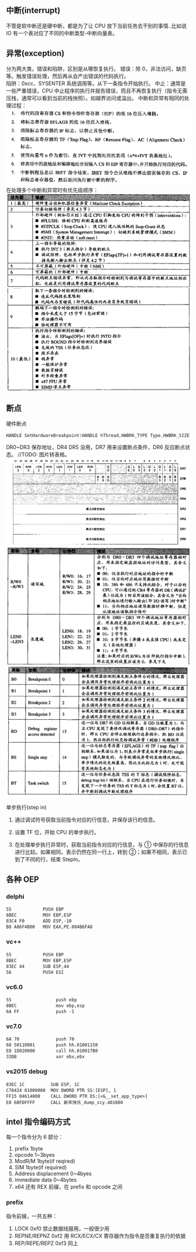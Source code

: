 ## 中断(interrupt)

不管是软中断还是硬中断，都是为了让 CPU 放下当前任务去干别的事情..比如说 IO
有一个表对应了不同的中断类型-中断向量表。

## 异常(exception)

分为两大类，错误和陷阱，区别是从哪恢复执行。
错误：除 0，非法访问，缺页等。触发错误处理，然后再从会产出错误的代码执行。  
陷阱：0xcc、SYSENTER 系统调用等。从下一条指令开始执行。
中止：通常是一些严重错误，CPU 中止程序的执行并报告错误，而且不再恢复执行（指令无需压栈，通常可以看到当前的栈快照）。如越界访问或溢出。
中断和异常有相同的处理过程：
![](2019-10-15-10-01-28.png)
在处理多个中断和异常时有优先级顺序：
![](2019-10-15-10-02-06.png)
![](2019-10-15-10-02-14.png)

## 断点

硬件断点

```c
HANDLE SetHardwareBreakpoint(HANDLE hThread,HWBRK_TYPE Type,HWBRK_SIZE Size,void* s);
```

DR0~DR3 保存地址，DR4 DR5 没用，DR7 用来设置断点条件，DR6 反应断点状态。
//TODO: 图片转表格。
![](2019-10-15-09-56-33.png)
![](2019-10-15-09-57-07.png)
![](2019-10-15-09-57-15.png)

单步执行(step in)

1. 通过调试符号获取当前指令对应的行信息，并保存该行的信息。

2. 设置 TF 位，开始 CPU 的单步执行。

3. 在处理单步执行异常时，获取当前指令对应的行信息，与 ① 中保存的行信息进行比较。如果相同，表示仍然在同一行上，转到 ②；如果不相同，表示已到了不同的行，结束 StepIn。

## 各种 OEP

### delphi

```
55            PUSH EBP
8BEC          MOV EBP,ESP
83C4 F0       ADD ESP,-10
B8 A86F4B00   MOV EAX,PE.004B6FA8
```

### vc++

```
55            PUSH EBP
8BEC          MOV EBP,ESP
83EC 44       SUB ESP,44
56            PUSH ESI
```

### vc6.0

```
55                 push ebp
8BEC               mov ebp,esp
6A FF              push -1
```

### vc7.0

```
6A 70              push 70
68 50110001        push hh.01001150
E8 1D020000        call hh.010017B0
33DB               xor ebx,ebx
```

### vs2015 debug
```
83EC 1C          SUB ESP, 1C                        
C70424 01000000  MOV DWORD PTR SS:[ESP], 1          
FF15 04614000    CALL DWORD PTR DS:[<&__set_app_type>]
E8 6BFDFFFF      CALL 新年快乐_dump_scy.401000          
```

## intel 指令编码方式

每一个指令分为 6 部分：

1. prefix 1byte
2. opcode 1~3byes
3. ModR/M 1byte(if reqired)
4. SIM 1byte(if required)
5. Address displacement 0~4byes
6. immediate data 0~4bytes
7. x64 还有 REX 前缀，在 prefix 和 opcode 之间

### prefix

指令前缀，一共五种：

1. LOCK 0xf0 禁止数据线服用，一般很少用
2. REPNE/REPNZ 0xf2 用 RCX/ECX/CX 寄存器作为指令是否重复执行的依据
3. REP/REPE/REPZ 0xf3 同上
